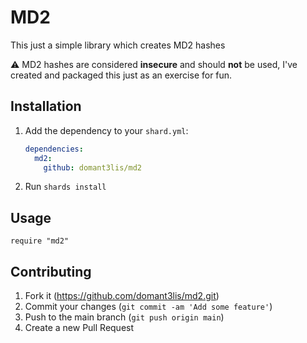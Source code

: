 # MD2

This just a simple library which creates MD2 hashes

⚠️ MD2 hashes are considered **insecure** and should **not** be used, I've created and packaged this just as an exercise for fun.

## Installation

1. Add the dependency to your `shard.yml`:

   ```yaml
   dependencies:
     md2:
       github: domant3lis/md2
   ```

2. Run `shards install`

## Usage

```crystal
require "md2"
```

## Contributing

1. Fork it (<https://github.com/domant3lis/md2.git>)
3. Commit your changes (`git commit -am 'Add some feature'`)
4. Push to the main branch (`git push origin main`)
5. Create a new Pull Request
